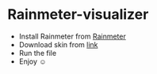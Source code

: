 # Rainmeter-visualizer
- Install Rainmeter from [Rainmeter](https://www.rainmeter.net/)
- Download skin from [link](https://www.deviantart.com/bablu0026/art/Inverse-visualizer-1-0-1184264403)
- Run the file
- Enjoy ☺
